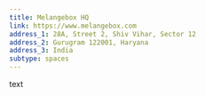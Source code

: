 ```yaml
---
title: Melangebox HQ
link: https://www.melangebox.com
address_1: 28A, Street 2, Shiv Vihar, Sector 12
address_2: Gurugram 122001, Haryana
address_3: India
subtype: spaces
---
```


text